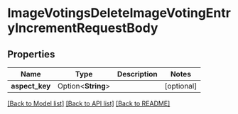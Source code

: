 # ImageVotingsDeleteImageVotingEntryIncrementRequestBody

## Properties

Name | Type | Description | Notes
------------ | ------------- | ------------- | -------------
**aspect_key** | Option<**String**> |  | [optional]

[[Back to Model list]](../README.md#documentation-for-models) [[Back to API list]](../README.md#documentation-for-api-endpoints) [[Back to README]](../README.md)


